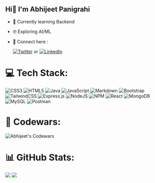 ## Hi👋 I'm Abhijeet Panigrahi

- 🌱 Currently learning Backend
- 🤓 Exploring AI/ML
- 📧 Connect here :
  
  [![Twitter](https://img.shields.io/badge/Twitter-%231DA1F2.svg?logo=Twitter&logoColor=white)](https://twitter.com/A_Panigrahi23) or [![LinkedIn](https://img.shields.io/badge/LinkedIn-%230077B5.svg?logo=linkedin&logoColor=white)](https://www.linkedin.com/in/abhijeet-panigrahi-211383294/)


# 💻 Tech Stack:

![CSS3](https://img.shields.io/badge/css3-%231572B6.svg?style=for-the-badge&logo=css3&logoColor=white) ![HTML5](https://img.shields.io/badge/html5-%23E34F26.svg?style=for-the-badge&logo=html5&logoColor=white) ![Java](https://img.shields.io/badge/java-%23ED8B00.svg?style=for-the-badge&logo=java&logoColor=white) ![JavaScript](https://img.shields.io/badge/javascript-%23323330.svg?style=for-the-badge&logo=javascript&logoColor=%23F7DF1E) ![Markdown](https://img.shields.io/badge/markdown-%23000000.svg?style=for-the-badge&logo=markdown&logoColor=white) ![Bootstrap](https://img.shields.io/badge/bootstrap-%23563D7C.svg?style=for-the-badge&logo=bootstrap&logoColor=white) ![TailwindCSS](https://img.shields.io/badge/tailwindcss-%2338B2AC.svg?style=for-the-badge&logo=tailwind-css&logoColor=white) ![Express.js](https://img.shields.io/badge/express.js-%23404d59.svg?style=for-the-badge&logo=express&logoColor=%2361DAFB) ![NodeJS](https://img.shields.io/badge/node.js-6DA55F?style=for-the-badge&logo=node.js&logoColor=white) ![NPM](https://img.shields.io/badge/NPM-%23000000.svg?style=for-the-badge&logo=npm&logoColor=white) ![React](https://img.shields.io/badge/react-%2320232a.svg?style=for-the-badge&logo=react&logoColor=%2361DAFB) ![MongoDB](https://img.shields.io/badge/MongoDB-%234ea94b.svg?style=for-the-badge&logo=mongodb&logoColor=white) ![MySQL](https://img.shields.io/badge/mysql-%2300f.svg?style=for-the-badge&logo=mysql&logoColor=white) ![Postman](https://img.shields.io/badge/Postman-FF6C37?style=for-the-badge&logo=postman&logoColor=white)

# 🥋 Codewars:
<img src= "https://www.codewars.com/users/AbhijeetPanigrahi/badges/large" alt="Abhijeet's Codewars"/>

# 📊 GitHub Stats:

![](https://github-readme-stats.vercel.app/api?username=AbhijeetPanigrahi&theme=dark&hide_border=false&include_all_commits=false&count_private=false)
![](https://github-readme-stats.vercel.app/api/top-langs/?username=AbhijeetPanigrahi&theme=dark&hide_border=false&include_all_commits=true&count_private=true&layout=compact)<br/>


    
